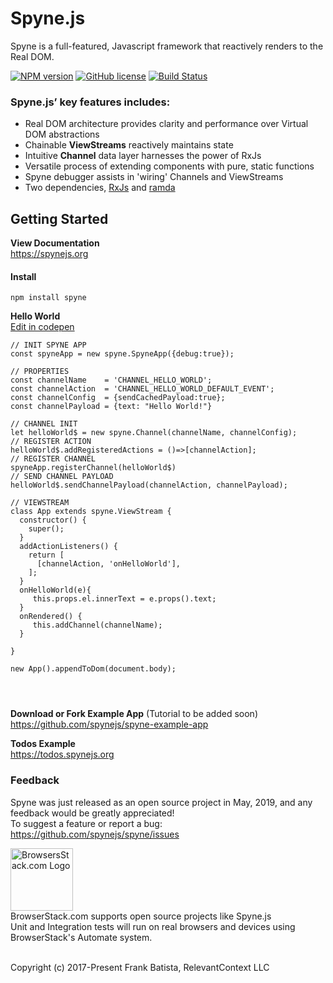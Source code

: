 # Spyne.js
Spyne is a full-featured, Javascript framework that reactively renders to the Real DOM.

[![NPM version](https://img.shields.io/npm/v/spyne.svg?longCache=true&style=flat-square)](https://www.npmjs.com/package/spyne)
[![GitHub license](https://img.shields.io/github/license/spynejs/spyne.svg?longCache=true&style=flat-square)](https://github.com/spynejs/spyne/blob/master/LICENSE)
[![Build Status](https://travis-ci.com/spynejs/spyne.svg?branch=master)](https://travis-ci.com/spynejs/spyne)

### Spyne.js’ key features includes:

* Real DOM architecture provides clarity and performance over Virtual DOM abstractions
* Chainable <b>ViewStreams</b> reactively maintains state
* Intuitive <b>Channel</b> data layer harnesses the power of RxJs
* Versatile process of extending components with pure, static functions
* Spyne debugger assists in 'wiring' Channels and ViewStreams
* Two dependencies, [RxJs](https://rxjs-dev.firebaseapp.com) and [ramda](https://ramdajs.com)




## Getting Started ##
**View Documentation**<br/>
https://spynejs.org

#### Install ##
```
npm install spyne
```
**Hello World**<br>
[Edit in codepen](https://codepen.io/nybatista/pen/Pvvweb)
```
// INIT SPYNE APP
const spyneApp = new spyne.SpyneApp({debug:true});

// PROPERTIES
const channelName    = 'CHANNEL_HELLO_WORLD';
const channelAction  = 'CHANNEL_HELLO_WORLD_DEFAULT_EVENT';
const channelConfig  = {sendCachedPayload:true};
const channelPayload = {text: "Hello World!"}

// CHANNEL INIT
let helloWorld$ = new spyne.Channel(channelName, channelConfig);
// REGISTER ACTION
helloWorld$.addRegisteredActions = ()=>[channelAction];
// REGISTER CHANNEL
spyneApp.registerChannel(helloWorld$)
// SEND CHANNEL PAYLOAD
helloWorld$.sendChannelPayload(channelAction, channelPayload);

// VIEWSTREAM
class App extends spyne.ViewStream {
  constructor() {
    super();
  }
  addActionListeners() {
    return [
      [channelAction, 'onHelloWorld'],
    ];
  }
  onHelloWorld(e){
     this.props.el.innerText = e.props().text;
  }
  onRendered() {
     this.addChannel(channelName);
  }
 
}

new App().appendToDom(document.body);


 
```
**Download or Fork Example App** (Tutorial to be added soon)<br/>
https://github.com/spynejs/spyne-example-app <br>

**Todos Example**<br/>
https://todos.spynejs.org</br>

### Feedback
Spyne was just released as an open source project in May, 2019, and any feedback would be greatly appreciated!<br>
To suggest a feature or report a bug: https://github.com/spynejs/spyne/issues

[<img src="https://bstacksupport.zendesk.com/attachments/token/PhEt6nTTBau6HVpyq3IJsmUIG/?name=browserstack-logo-600x315.png" title="BrowsersStack.com Logo" height="100">](https://browserstack.com)<br>
BrowserStack.com supports open source projects like Spyne.js<br> 
Unit and Integration tests will run on real browsers and devices using BrowserStack's Automate system.<br><br>


Copyright (c) 2017-Present Frank Batista, RelevantContext LLC                   

